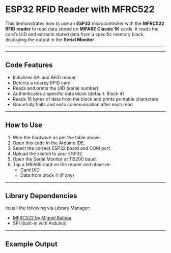 # ESP32 RFID Reader with MFRC522

This demonstrates how to use an **ESP32** microcontroller with the **MFRC522 RFID reader** to read data stored on **MIFARE Classic 1K** cards. It reads the card’s UID and extracts stored data from a specific memory block, displaying the output in the **Serial Monitor**.

---


---

## Code Features

- Initializes SPI and RFID reader
- Detects a nearby RFID card
- Reads and prints the UID (serial number)
- Authenticates a specific data block (default: Block 4)
- Reads 16 bytes of data from the block and prints printable characters
- Gracefully halts and exits communication after each read

---

## How to Use

1. Wire the hardware as per the table above.
2. Open this code in the Arduino IDE.
3. Select the correct ESP32 board and COM port.
4. Upload the sketch to your ESP32.
5. Open the Serial Monitor at 115200 baud.
6. Tap a MIFARE card on the reader and observe:
   - Card UID
   - Data from block 4 (if any)

---

## Library Dependencies

Install the following via Library Manager:

- [MFRC522 by Miguel Balboa](https://github.com/miguelbalboa/rfid)
- SPI (built-in with Arduino)

---

##  Example Output

